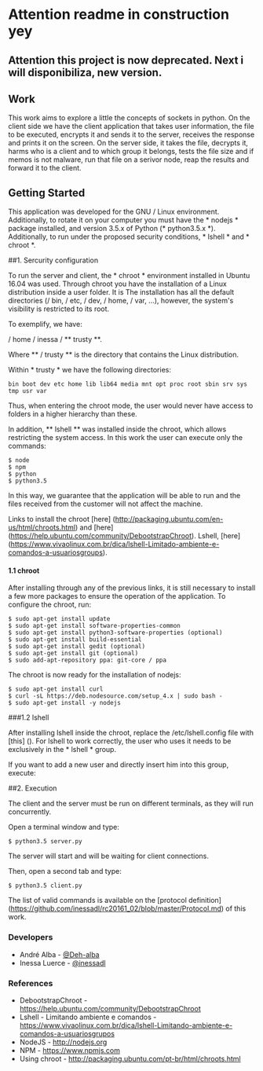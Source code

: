 # Attention readme in construction yey

## Attention this project is now deprecated. Next i will disponibiliza, new version. 

## Work

This work aims to explore a little the concepts of sockets in python.
On the client side we have the client application that takes user information, the file to be executed, encrypts it and sends it to the server, receives the response and prints it on the screen.
On the server side, it takes the file, decrypts it, harms who is a client and to which group it belongs, tests the file size and if memos is not malware, run that file on a serivor node, reap the results and forward it to the client.


## Getting Started

This application was developed for the GNU / Linux environment. Additionally, to rotate it
on your computer you must have the * nodejs * package installed, and version 3.5.x of
Python (* python3.5.x *). Additionally, to run under the proposed security conditions, * lshell * and * chroot *.


##1. Sercurity configuration

To run the server and client, the * chroot * environment installed in Ubuntu 16.04 was used.
Through chroot you have the installation of a Linux distribution inside a user folder. It is
The installation has all the default directories (/ bin, / etc, / dev, / home, / var, ...), however, the system's visibility is restricted to its root.

To exemplify, we have:

/ home / inessa / ** trusty **.

Where ** / trusty ** is the directory that contains the Linux distribution.

Within * trusty * we have the following directories:

    bin boot dev etc home lib lib64 media mnt opt ​​proc root sbin srv sys tmp usr var

Thus, when entering the chroot mode, the user would never have access to folders in a higher hierarchy than these.

In addition, ** lshell ** was installed inside the chroot, which allows restricting the
system access. In this work the user can execute only the commands:

    $ node
    $ npm
    $ python
    $ python3.5

In this way, we guarantee that the application will be able to run and the files
received from the customer will not affect the machine.

Links to install the chroot [here] (http://packaging.ubuntu.com/en-us/html/chroots.html) and [here] (https://help.ubuntu.com/community/DebootstrapChroot). Lshell, [here] (https://www.vivaolinux.com.br/dica/lshell-Limitado-ambiente-e-comandos-a-usuariosgroups).


#### 1.1 chroot

After installing through any of the previous links, it is still necessary to install a few more packages to ensure the operation of the application. To configure the chroot, run:

    $ sudo apt-get install update
    $ sudo apt-get install software-properties-common
    $ sudo apt-get install python3-software-properties (optional)
    $ sudo apt-get install build-essential
    $ sudo apt-get install gedit (optional)
    $ sudo apt-get install git (optional)
    $ sudo add-apt-repository ppa: git-core / ppa

The chroot is now ready for the installation of nodejs:

    $ sudo apt-get install curl
    $ curl -sL https://deb.nodesource.com/setup_4.x | sudo bash -
    $ sudo apt-get install -y nodejs

###1.2 lshell

After installing lshell inside the chroot, replace the /etc/lshell.config file with [this] (). For lshell to work correctly, the user who uses it needs to be exclusively in the * lshell * group.

If you want to add a new user and directly insert him into this group, execute:


##2. Execution

The client and the server must be run on different terminals, as they will run concurrently.

Open a terminal window and type:

    $ python3.5 server.py

The server will start and will be waiting for client connections.

Then, open a second tab and type:

    $ python3.5 client.py

The list of valid commands is available on the
[protocol definition] (https://github.com/inessadl/rc20161_02/blob/master/Protocol.md) of this work.


### Developers

- André Alba - [@Deh-alba](https://github.com/Deh-alba)
- Inessa Luerce - [@inessadl](https://github.com/inessadl)

### References

- DebootstrapChroot - https://help.ubuntu.com/community/DebootstrapChroot
- Lshell - Limitando ambiente e comandos - https://www.vivaolinux.com.br/dica/lshell-Limitando-ambiente-e-comandos-a-usuariosgrupos
- NodeJS - http://nodejs.org
- NPM - https://www.npmjs.com
- Using chroot - http://packaging.ubuntu.com/pt-br/html/chroots.html
